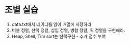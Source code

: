 # 조별 실습

1. data.txt에서 데이터를 읽어 배열에 저장하라
2. 버블 정렬, 선택 정렬, 삽입 정렬, 병합 정렬, 퀵 정렬을 구현해라.
3. Heap, Shell, Tim sort는 선택구현 - 추가 점수 부여
